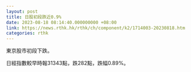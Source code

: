 ```yaml
---
layout: post
title: 日股初段跌近0.9%
date: 2023-08-18 08:14:40.000000000 +08:00
link: https://news.rthk.hk/rthk/ch/component/k2/1714003-20230818.htm
categories: rthk
---
```


東京股市初段下跌。

日經指數較早時報31343點，跌282點，跌幅0.89%。
